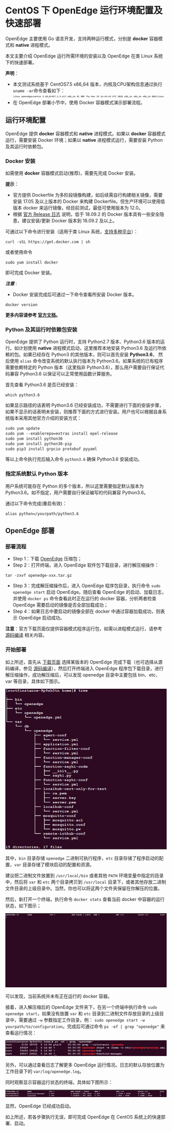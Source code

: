# CentOS 下 OpenEdge 运行环境配置及快速部署

OpenEdge 主要使用 Go 语言开发，支持两种运行模式，分别是 **docker** 容器模式和 **native** 进程模式。

本文主要介绍 OpenEdge 运行所需环境的安装以及 OpenEdge 在类 Linux 系统下的快速部署。

**声明**：

- 本文测试系统基于 CentOS7.5 x86_64 版本，内核及CPU架构信息通过执行 `uname -ar`命令查看如下：
![系统架构及内核版本查询](../../images/setup/os-centos.png)
- 在 OpenEdge 部署小节中，使用 Docker 容器模式演示部署流程。

## 运行环境配置

OpenEdge 提供 **docker** 容器模式和 **native** 进程模式。如果以 **docker** 容器模式运行，需要安装 Docker 环境；如果以 **native** 进程模式运行，需要安装 Python 及其运行时依赖包。

### Docker 安装

如需使用 **docker** 容器模式启动(推荐)，需要先完成 Docker 安装。

**提示**：

- 官方提供 Dockerfile 为多阶段镜像构建，如后续需自行构建相关镜像，需要安装 17.05 及以上版本的 Docker 来构建 Dockerfile。但生产环境可以使用低版本 docker 来运行镜像，经目前测试，最低可使用版本为 12.0。
- 根据 [官方 Release 日志](https://docs.docker.com/engine/release-notes/#18092) 说明，低于 18.09.2 的 Docker 版本具有一些安全隐患，建议安装/更新 Docker 版本到 18.09.2 及以上。

可通过以下命令进行安装（适用于类 Linux 系统，[支持多种平台](./Support-platforms.md)）：

```shell
curl -sSL https://get.docker.com | sh
```

或者使用命令

```shell
sudo yum install docker
```

即可完成 Docker 安装。

***注意*** :

+ Docker 安装完成后可通过一下命令查看所安装 Docker 版本。

```shell
docker version
```

**更多内容请参考 [官方文档](https://docs.docker.com/install/)。**

### Python 及其运行时依赖包安装

OpenEdge 提供了 Python 运行时，支持 Python2.7 版本、Python3.6 版本的运行。如计划使用 **native** 进程模式启动，这里推荐本地安装 Python3.6 及运行所依赖的包。如果已经存在 Python3 的其他版本，则可以首先安装 **Python3.6**， 然后使用 `alias` 命令改变系统的默认执行版本为 Python3.6。如果系统的已有程序需要依赖特定的 Python 版本（这里指非 Python3.6），那么用户需要自行保证代码兼容 Python3.6 以保证可以正常使用函数计算服务。

首先查看 Python3.6 是否已经安装：

```shell
which python3.6
```

如果显示路径的话表明 Python3.6 已经安装成功，不需要进行下面的安装步骤，如果不显示的话表明未安装，则推荐下面的方式进行安装。用户也可以根据自身系统版本采用其他官方介绍的安装方式：

```shell
sudo yum update
sudo yum --enablerepo=extras install epel-release
sudo yum install python36
sudo yum install python36-pip
sudo pip3 install grpcio protobuf pyyaml
```

等以上命令执行完后输入命令 `python3.6` 确保 Python3.6 安装成功。

### 指定系统默认 Python 版本

用户系统可能存在 Python 的多个版本，所以这里需要指定默认版本为 Python3.6。如不指定，用户需要自行保证编写的代码兼容 Python3.6。

通过以下命令完成(重启有效)：

```shell
alias python=/yourpath/python3.6
```

## OpenEdge 部署

### 部署流程

- Step 1：下载 [OpenEdge](../Resources-download.md) 压缩包；
- Step 2：打开终端，进入 OpenEdge 软件包下载目录，进行解压缩操作：

```shell
tar -zxvf openedge-xxx.tar.gz
```

- Step 3：完成解压缩操作后，进入 OpenEdge 程序包目录，执行命令 `sudo openedge start` 启动 OpenEdge。随后查看 OpenEdge 的启动、加载日志，并使用 `docker ps` 命令查看此时正在运行的 docker 容器，分析两者检查 OpenEdge 需要启动的镜像是否全部加载成功；
- Step 4：如果日志中要启动的镜像全部在 docker 中通过容器加载成功，则表示 OpenEdge 启动成功。

**注意**：官方下载页面仅提供容器模式程序运行包，如需以进程模式运行，请参考 [源码编译](./Build-OpenEdge-from-Source.md) 相关内容。

### 开始部署

如上所述，首先从 [下载页面](../Resources-download.md) 选择某版本的 OpenEdge 完成下载（也可选择从源码编译，参见 [源码编译](./Build-OpenEdge-from-Source.md)），然后打开终端进入 OpenEdge 程序包下载目录，进行解压缩操作，成功解压缩后，可以发现 openedge 目录中主要包括 bin、etc、var 等目录，具体如下图示。

![OpenEdge 可执行程序包目录](../../images/setup/openedge-dir-centos.png)

其中，`bin` 目录存储 `openedge` 二进制可执行程序，`etc` 目录存储了程序启动的配置，`var` 目录存储了模块启动的配置和资源。

建议把二进制文件放置到 `/usr/local/bin` 或者其他 `PATH` 环境变量中指定的目录中，然后将 `var` 和 `etc` 两个目录拷贝到 `/usr/local` 目录下，或者其他存放二进制文件目录的上级目录中。当然，你也可以将这两个文件夹保留在你解压的位置。

然后，新打开一个终端，执行命令 `docker stats` 查看当前 docker 中容器的运行状态，如下图示；

![当前运行 docker 容器查询](../../images/setup/docker-stats-before-centos.png)

可以发现，当前系统并未有正在运行的 docker 容器。

接着，进入解压缩后的 OpenEdge 文件夹下，在另一个终端中执行命令 `sudo openedge start`，如果没有放置 `var` 和 `etc` 目录到二进制文件存放目录的上级目录中，需要通过 `-w` 参数指定工作目录，例： `sudo openedge start -w yourpath/to/configuration`。完成后可通过命令 `ps -ef | grep "openedge"` 来查看运行情况：

![OpenEdge](../../images/setup/openedge-started-thread-centos.png)

另外，可以通过查看日志了解更多 OpenEdge 运行情况。日志的默认存放位置为工作目录下的 `var/log/openedge.log`。

同时观察显示容器运行状态的终端，具体如下图所示：

![当前运行 docker 容器查询](../../images/setup/docker-stats-after-centos.png)

显然，OpenEdge 已经成功启动。

如上所述，若各步骤执行无误，即可完成 OpenEdge 在 CentOS 系统上的快速部署、启动。